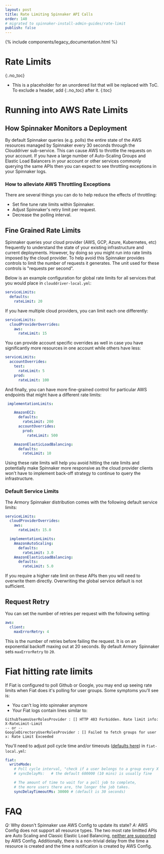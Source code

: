 ```yaml
---
layout: post
title: Rate Limiting Spinnaker API Calls
order: 140
# migrated to spinnaker-install-admin-guides/rate-limit
publish: false
---
```

{% include components/legacy_documentation.html %}

#  Rate Limits
{:.no_toc}
* This is a placeholder for an unordered list that will be replaced with ToC. To exclude a header, add {:.no_toc} after it.
{:toc}


# Running into AWS Rate Limits

## How Spinnaker Monitors a Deployment

By default Spinnaker queries (e.g. polls) the entire state of the AWS resources managed by Spinnaker every 30 seconds through the Clouddriver sub-service. This can cause AWS to throttle the requests on your account. If you have a large number of Auto-Scaling Groups and Elastic Load Balancers in your account or other services commonly querying the same APIs then you can expect to see throttling exceptions in your Spinnaker logs.

### How to alleviate AWS Throttling Exceptions

There are several things you can do to help reduce the effects of throttling:
- Set fine tune rate limits within Spinnaker.
- Adjust Spinnaker's retry limit per request.
- Decrease the polling interval.


## Fine Grained Rate Limits

Spinnaker queries your cloud provider (AWS, GCP, Azure, Kubernetes, etc) frequently to understand the state of your existing infrastructure and current deployments.  However, by doing so you might run into rate limits imposed by the cloud provider. To help avoid this Spinnaker provides controls to limit the number of requests it generates. The unit used for these controls is "requests per second".

Below is an example configuration for global rate limits for all services that you would place in `clouddriver-local.yml`:

```yml
serviceLimits:
  defaults:
    rateLimit: 20
```

If you have multiple cloud providers, you can limit each one differently:

```yml
serviceLimits:
  cloudProviderOverrides:
    aws:
      rateLimit: 15
```

You can provide account specific overrides as well in case you have significantly more resources in one account while others have less:

```yml
serviceLimits:
  accountOverrides:
    test:
      rateLimit: 5
    prod:
      rateLimit: 100
```

And finally, you can have more fine-grained control for particular AWS endpoints that might have a different rate limits:

```yml
 implementationLimits:

    AmazonEC2:
      defaults:
        rateLimit: 200
      accountOverrides:
        prod:
          rateLimit: 500

    AmazonElasticLoadBalancing:
      defaults:
        rateLimit: 10
```

Using these rate limits will help you avoid hitting the rate limits and potentially make Spinnaker more responsive as the cloud provider clients won't have to implement back-off strategy to continue to query the infrastructure. 

### Default Service Limits

The Armory Spinnaker distribution comes with the following default service limits:

```yml
serviceLimits:
  cloudProviderOverrides:
    aws:
      rateLimit: 15.0

  implementationLimits:
    AmazonAutoScaling:
      defaults:
        rateLimit: 3.0
    AmazonElasticLoadBalancing:
      defaults:
        rateLimit: 5.0
```

If you require a higher rate limit on these APIs then you will need to overwrite them directly. Overwriting the global service default is not sufficient.

## Request Retry

You can set the number of retries per request with the following setting:

```yml
aws:
  client:
    maxErrorRetry: 4
```
This is the number of retries before failing the request. It is on an exponential backoff maxing out at 20 seconds. By default Armory Spinnaker sets `maxErrorRetry` to `20`.



# Fiat hitting rate limits
If Fiat is configured to poll Github or Google, you may end up seeing rate limits when Fiat does it's polling for user groups. Some symptoms you'll see is:
- You can't log into spinnaker anymore
- Your Fiat logs contain lines similar to:

```
GithubTeamsUserRolesProvider : [] HTTP 403 Forbidden. Rate limit info: X-RateLimit-Limit
-- or --
GoogleDirectoryUserRolesProvider : [] Failed to fetch groups for user x: Rate Limit Exceeded
```

You'll need to adjust poll cycle time and/or timeouts ([defaults here](https://github.com/spinnaker/fiat/blob/master/fiat-roles/src/main/java/com/netflix/spinnaker/fiat/config/CatsSchedulerConfig.java#L54-L58)) in `fiat-local.yml`:
```yml
fiat:
  writeMode:
    # Poll cycle interval, "check if a user belongs to a group every X ms"
    # syncDelayMs:   # the default 600000 (10 mins) is usually fine

    # The amount of time to wait for a poll job to complete,
    # the more users there are, the longer the job takes.
    syncDelayTimeoutMs: 30000 # (default is 30 seconds)
```


# FAQ

*Q:* Why doesn't Spinnaker use AWS Config to update its state?
*A:* AWS Config does not support all resource types. The two most rate limitted APIs are Auto Scaling and Classic Elastic Load Balancing, [neither are supported](http://docs.aws.amazon.com/config/latest/developerguide/resource-config-reference.html) by AWS Config. Additionally, there is a non-trivial delay from the time a resource is created and the time a notification is created by AWS Config.

